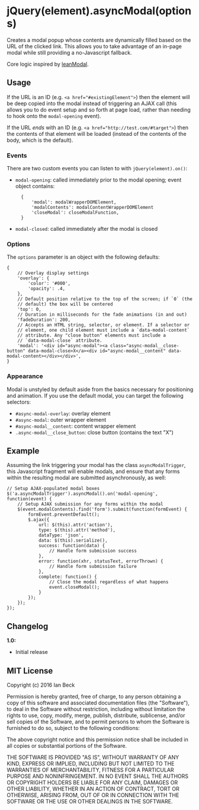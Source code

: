 # jQuery(element).asyncModal(options)

Creates a modal popup whose contents are dynamically filled based on the URL
of the clicked link. This allows you to take advantage of an in-page modal
while still providing a no-Javascript fallback.

Core logic inspired by [leanModal](https://github.com/FinelySliced/leanModal.js).

## Usage

If the URL is an ID (e.g. `<a href="#existingElement">`) then the element
will be deep copied into the modal instead of triggering an AJAX call (this
allows you to do event setup and so forth at page load, rather than needing
to hook onto the `modal-opening` event).

If the URL _ends_ with an ID (e.g. `<a href="http://test.com/#target">`) then
the contents of that element will be loaded (instead of the contents of the
body, which is the default).

### Events

There are two custom events you can listen to with `jQuery(element).on()`:

- `modal-opening`: called immediately prior to the modal opening; event
   object contains:

        {
            'modal': modalWrapperDOMElement,
            'modalContents': modalContentWrapperDOMElement
            'closeModal': closeModalFunction,
        }

- `modal-closed`: called immediately after the modal is closed

### Options

The `options` parameter is an object with the following defaults:

    {
        // Overlay display settings
        'overlay': {
            'color': '#000',
            'opacity': .4,
        },
        // Default position relative to the top of the screen; if `0` (the
        // default) the box will be centered
        'top': 0,
        // Duration in milliseconds for the fade animations (in and out)
        'fadeDuration': 200,
        // Accepts an HTML string, selector, or element. If a selector or
        // element, one child element must include a `data-modal-content`
        // attribute. Any "close button" elements must include a
        // `data-modal-close` attribute.
        'modal': '<div id="async-modal"><a class="async-modal__close-button" data-modal-close>X</a><div id="async-modal__content" data-modal-content></div></div>',
    }

### Appearance

Modal is unstyled by default aside from the basics necessary for positioning
and animation. If you use the default modal, you can target the following
selectors:

- `#async-modal-overlay`: overlay element
- `#async-modal`: outer wrapper element
- `#async-modal__content`: content wrapper element
- `.async-modal__close_button`: close button (contains the text "X")

## Example

Assuming the link triggering your modal has the class `asyncModalTrigger`,
this Javascript fragment will enable modals, and ensure that any forms
within the resulting modal are submitted asynchronously, as well:

    // Setup AJAX-populated modal boxes
    $('a.asyncModalTrigger').asyncModal().on('modal-opening', function(event) {
        // Setup AJAX submission for any forms within the modal
        $(event.modalContents).find('form').submit(function(formEvent) {
            formEvent.preventDefault();
            $.ajax({
                url: $(this).attr('action'),
                type: $(this).attr('method'),
                dataType: 'json',
                data: $(this).serialize(),
                success: function(data) {
                    // Handle form submission success
                },
                error: function(xhr, statusText, errorThrown) {
                    // Handle form submission failure
                },
                complete: function() {
                    // Close the modal regardless of what happens
                    event.closeModal();
                }
            });
        });
    });

## Changelog

**1.0:**

* Initial release

## MIT License

Copyright (c) 2016 Ian Beck

Permission is hereby granted, free of charge, to any person obtaining a copy of this software and associated documentation files (the "Software"), to deal in the Software without restriction, including without limitation the rights to use, copy, modify, merge, publish, distribute, sublicense, and/or sell copies of the Software, and to permit persons to whom the Software is furnished to do so, subject to the following conditions:

The above copyright notice and this permission notice shall be included in all copies or substantial portions of the Software.

THE SOFTWARE IS PROVIDED "AS IS", WITHOUT WARRANTY OF ANY KIND, EXPRESS OR IMPLIED, INCLUDING BUT NOT LIMITED TO THE WARRANTIES OF MERCHANTABILITY, FITNESS FOR A PARTICULAR PURPOSE AND NONINFRINGEMENT. IN NO EVENT SHALL THE AUTHORS OR COPYRIGHT HOLDERS BE LIABLE FOR ANY CLAIM, DAMAGES OR OTHER LIABILITY, WHETHER IN AN ACTION OF CONTRACT, TORT OR OTHERWISE, ARISING FROM, OUT OF OR IN CONNECTION WITH THE SOFTWARE OR THE USE OR OTHER DEALINGS IN THE SOFTWARE.
